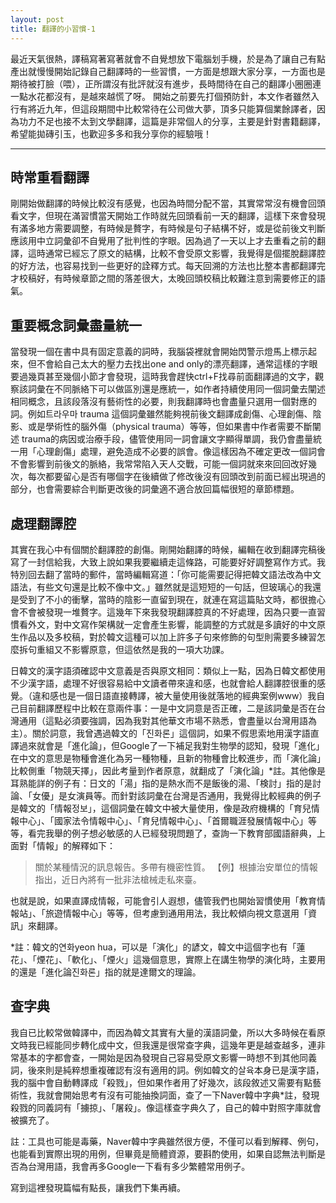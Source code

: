 ```yaml
---
layout: post
title: 翻譯的小習慣-1
---
```


最近天氣很熱，譯稿寫著寫著就會不自覺想放下電腦划手機，於是為了讓自己有點產出就慢慢開始記錄自己翻譯時的一些習慣，一方面是想跟大家分享，一方面也是期待被打臉（喂），正所謂沒有批評就沒有進步，長時間待在自己的翻譯小圈圈連一點水花都沒有，是越來越慌了呀。
開始之前要先打個預防針，本文作者雖然入行有將近九年，但這段期間中比較常待在公司做大夢，頂多只能算個業餘譯者，<span class="light">因為功力不足也接不太到文學翻譯</span>，這篇是非常個人的分享，主要是針對書籍翻譯，希望能拋磚引玉，也歡迎多多和我分享你的經驗哦！

---

## 時常重看翻譯

剛開始做翻譯的時候比較沒有感覺，也因為時間分配不當，其實常常沒有機會回頭看文字，但現在滿習慣當天開始工作時就先回頭看前一天的翻譯，這樣下來會發現有滿多地方需要調整，有時候是贅字，有時候是句子結構不好，或是從前後文判斷應該用中立詞彙卻不自覺用了批判性的字眼。因為過了一天以上才去重看之前的翻譯，這時通常已經忘了原文的結構，比較不會受原文影響，我覺得是個擺脫翻譯腔的好方法，也容易找到一些更好的詮釋方式。每天回溯的方法也比整本書都翻譯完才校稿好，有時候章節之間的落差很大，太晚回頭校稿比較難注意到需要修正的語氣。

## 重要概念詞彙盡量統一

當發現一個在書中具有固定意義的詞時，我腦袋裡就會開始閃警示燈馬上標示起來，但不會給自己太大的壓力去找出one and only的漂亮翻譯，通常這樣的字眼要過幾頁甚至幾個小節才會發現，這時我會趕快ctrl+F找尋前面翻譯過的文字，觀察該詞彙在不同脈絡下可以做區別還是應統一，如作者持續使用同一個詞彙去闡述相同概念，且該段落沒有藝術性的必要，則我翻譯時也會盡量只選用一個對應的詞。例如트라우마 trauma 這個詞彙雖然能夠視前後文翻譯成創傷、心理創傷、陰影、或是學術性的腦外傷（physical trauma）等等，但如果書中作者需要不斷闡述 trauma的病因或治療手段，儘管使用同一詞會讓文字顯得單調，我仍會盡量統一用「心理創傷」處理，避免造成不必要的誤會。像這樣因為不確定更改一個詞會不會影響到前後文的脈絡，我常常陷入天人交戰，可能一個詞就來來回回改好幾次，每次都要留心是否有哪個字在後續做了修改後沒有回頭改到前面已經出現過的部分，也會需要綜合判斷更改後的詞彙適不適合放回篇幅很短的章節標題。

## 處理翻譯腔

其實在我心中有個關於翻譯腔的創傷。剛開始翻譯的時候，編輯在收到翻譯完稿後寫了一封信給我，大致上說如果我要繼續走這條路，可能要好好調整寫作方式。我特別回去翻了當時的郵件，當時編輯寫道：「你可能需要記得把韓文語法改為中文語法，有些文句還是比較不像中文。」雖然就是這短短的一句話，但玻璃心的我還是受到了不小的衝擊，當時的陰影一直留到現在，就連在寫這篇貼文時，都很擔心會不會被發現一堆贅字。這幾年下來我發現翻譯腔真的不好處理，因為只要一直習慣看外文，對中文寫作架構就一定會產生影響，能調整的方式就是多讀好的中文原生作品以及多校稿，對於韓文這種可以加上許多子句來修飾的句型則需要多練習怎麼拆句重組又不影響原意，但這依然是我的一項大功課。

日韓文的漢字語須確認中文意義是否與原文相同：類似上一點，因為日韓文都使用不少漢字語，處理不好很容易給中文讀者帶來違和感，也就會給人翻譯腔很重的感覺。（違和感也是一個日語直接轉譯，被大量使用後就落地的經典案例www）我自己目前翻譯歷程中比較在意兩件事：一是中文詞意是否正確，二是該詞彙是否在台灣通用（這點必須要強調，因為我對其他華文市場不熟悉，會盡量以台灣用語為主）。關於詞意，我曾遇過韓文的「진화론」這個詞，如果不假思索地用漢字語直譯過來就會是「進化論」，但Google了一下補足我對生物學的認知，發現「進化」在中文的意思是物種會進化為另一種物種，且新的物種會比較進步，而「演化論」比較側重「物競天擇」，因此考量到作者原意，就翻成了「演化論」*註。其他像是耳熟能詳的例子有：日文的「湯」指的是熱水而不是飯後的湯、「検討」指的是討論、「女優」是女演員等。而針對該詞彙在台灣是否通用，我覺得比較經典的例子是韓文的「情報정보」，這個詞彙在韓文中被大量使用，像是政府機構的「育兒情報中心」、「國家法令情報中心」、「育兒情報中心」、「首爾職涯發展情報中心」等等，看完我舉的例子想必敏感的人已經發現問題了，查詢一下教育部國語辭典，上面對「情報」的解釋如下：

> 關於某種情況的訊息報告。多帶有機密性質。
> 【例】根據治安單位的情報指出，近日內將有一批非法槍械走私來臺。

也就是說，如果直譯成情報，可能會引人遐想，儘管我們也開始習慣使用「教育情報站」、「旅遊情報中心」等等，但考慮到通用用法，我比較傾向視文意選用「資訊」來翻譯。

*註：韓文的연화yeon hua，可以是「演化」的諺文，韓文中這個字也有「蓮花」、「煙花」、「軟化」、「煙火」這幾個意思，實際上在講生物學的演化時，主要用的還是「進化論진화론」指的就是達爾文的理論。

## 查字典

我自已比較常做韓譯中，而因為韓文其實有大量的漢語詞彙，所以大多時候在看原文時我已經能同步轉化成中文，但我還是很常查字典，這幾年更是越查越多，連非常基本的字都會查，一開始是因為發現自己容易受原文影響一時想不到其他同義詞，後來則是純粹想重複確認有沒有適用的詞。例如韓文的살육本身已是漢字語，我的腦中會自動轉譯成「殺戮」，但如果作者用了好幾次，該段敘述又需要有點藝術性，我就會開始思考有沒有可能抽換詞面，查了一下Naver韓中字典*註，發現殺戮的同義詞有「擄掠」、「屠殺」。像這樣查字典久了，自己的韓中對照字庫就會被擴充了。

註：工具也可能是毒藥，Naver韓中字典雖然很方便，不僅可以看到解釋、例句，也能看到實際出現的用例，但畢竟是簡體資源，要斟酌使用，如果自認無法判斷是否為台灣用語，我會再多Google一下看有多少繁體常用例子。

寫到這裡發現篇幅有點長，讓我們下集再續。
